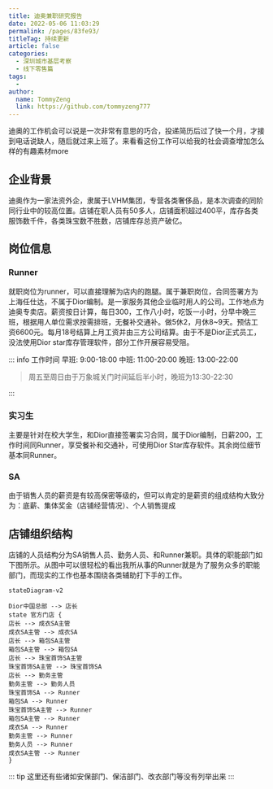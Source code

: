 ```yaml
---
title: 迪奥兼职研究报告
date: 2022-05-06 11:03:29
permalink: /pages/83fe93/
titleTag: 持续更新
article: false
categories:
  - 深圳城市基层考察
  - 线下零售篇
tags:
  - 
author: 
  name: TommyZeng
  link: https://github.com/tommyzeng777
---
```


迪奥的工作机会可以说是一次非常有意思的巧合，投递简历后过了快一个月，才接到电话说缺人，随后就过来上班了。来看看这份工作可以给我的社会调查增加怎么样的有趣素材more

## 企业背景
迪奥作为一家法资外企，隶属于LVHM集团，专营各类奢侈品，是本次调查的同阶同行业中的较高位置。店铺在职人员有50多人，店铺面积超过400平，库存各类服饰数千件，各类珠宝数不胜数，店铺库存总资产破亿。


## 岗位信息
### Runner
就职岗位为runner，可以直接理解为店内的跑腿。属于兼职岗位，合同签署方为上海任仕达，不属于Dior编制。是一家服务其他企业临时用人的公司。工作地点为迪奥专卖店。薪资按日计算，每日300，工作八小时，吃饭一小时，分早中晚三班，根据用人单位需求按需排班，无餐补交通补。做5休2，月休8~9天。预估工资6600元。每月18号结算上月工资并由三方公司结算。由于不是Dior正式员工，没法使用Dior star库存管理软件，部分工作开展容易受阻。

::: info 工作时间
早班: 9:00-18:00
中班: 11:00-20:00
晚班: 13:00-22:00
> 周五至周日由于万象城关门时间延后半小时，晚班为13:30-22:30


:::

### 实习生
主要是针对在校大学生，和Dior直接签署实习合同，属于Dior编制，日薪200，工作时间同Runner，享受餐补和交通补，可使用Dior Star库存软件。其余岗位细节基本同Runner。

### SA
由于销售人员的薪资是有较高保密等级的，但可以肯定的是薪资的组成结构大致分为：底薪、集体奖金（店铺经营情况）、个人销售提成
## 店铺组织结构
店铺的人员结构分为SA销售人员、勤务人员、和Runner兼职。具体的职能部门如下图所示。从图中可以很轻松的看出我所从事的Runner就是为了服务众多的职能部门，而现实的工作也基本围绕各类辅助打下手的工作。
```mermaid
stateDiagram-v2

Dior中国总部 --> 店长
state 官方门店 {
店长 --> 成衣SA主管
成衣SA主管 --> 成衣SA
店长 --> 箱包SA主管
箱包SA主管 --> 箱包SA
店长 --> 珠宝首饰SA主管
珠宝首饰SA主管 --> 珠宝首饰SA
店长 --> 勤务主管 
勤务主管 --> 勤务人员
珠宝首饰SA --> Runner
箱包SA --> Runner
珠宝首饰SA主管 --> Runner
箱包SA主管 --> Runner
成衣SA --> Runner
勤务主管 --> Runner
勤务人员 --> Runner
成衣SA主管 --> Runner
}
```

::: tip
这里还有些诸如安保部门、保洁部门、改衣部门等没有列举出来
:::











